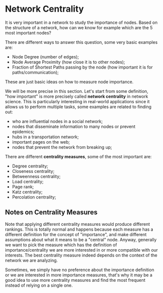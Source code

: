 # Network Centrality

It is very important in a network to study the importance of nodes.
Based on the structure of a network, how can we know for example
which are the 5 most important nodes?


There are different ways to answer this question, some very basic examples are:
- Node Degree (number of edges);
- Node Average Proximity (how close it is to other nodes);
- Fraction of Shortest Paths passing by the node (how important it is for paths/communication);

These are just basic ideas on how to measure node importance.

We will be more precise in this section.
Let's start from some definition, "how important" is more precisely
called **network centrality** in network science.  This is particularly
interesting in real-world applications since it allows us to perform
multiple tasks, some examples are related to finding out:
- who are influential nodes in a social network;
- nodes that disseminate information to many nodes or prevent epidemics;
- hubs in a transportation network;
- important pages on the web;
- nodes that prevent the network from breaking up;

There are different **centrality measures**, some of the most important
are:
- Degree centrality;
- Closeness centrality;
- Betweenness centrality;
- Load centrality;
- Page rank;
- Katz centrality;
- Percolation centrality;


## Notes on Centrality Measures

Note that applying different centrality measures would produce
different rankings. This is totally normal and happens because each
measure has a different definition for the concept of "importance",
and make different assumptions about what it means to be a "central"
node. Anyway, generally we want to pick the measure which has the
definition of importance/centrality we are more interested in or more
compatible with our interests.  The best centrality measure indeed
depends on the context of the network we are analyzing.

Sometimes, we simply have no preference about the importance
definition or we are interested in more importance measures, that's why
it may be a good idea to use more centrality measures and find the most
frequent instead of relying on a single one.

